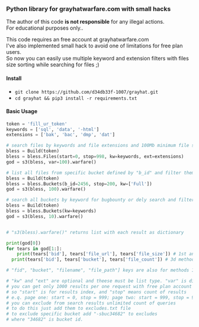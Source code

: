 ### Python library for grayhatwarfare.com with small hacks

The author of this code **is not responsible** for any illegal actions. \
For educational purposes only..

This code requires an free account at grayhatwarfare.com \
I've also implemented small hack to avoid one of limitations for free plan users. \
So now you can easily use multiple keyword and extension filters with files size sorting while searching for files ;)

#### Install

* `git clone https://github.com/d34db33f-1007/grayhat.git`
* `cd grayhat && pip3 install -r requirements.txt`

#### Basic Usage

```py
token = 'fill_ur_token'
keywords = ['sql', 'data', '-html']
extensions = ['bak', 'bac', 'dmp', 'dat']

# search files by keywords and file extensions and 100Mb minimum file size
bless = Build(token)
bless = bless.Files(start=0, stop=998, kw=keywords, ext=extensions)
god = s3(bless, var=100).warfare()

# list all files from specific bucket defined by "b_id" and filter them by size and keyword
bless = Build(token)
bless = bless.Buckets(b_id=2456, stop=200, kw=['Full'])
god = s3(bless, 100).warfare()

# search all buckets by keyword for bugbounty or dely search and filter buckets with at least 10 files exposed
bless = Build(token)
bless = bless.Buckets(kw=keywords)
god = s3(bless, 10).warfare()


# "s3(bless).warfare()" returns list with each result as dictionary

print(god[0])
for tears in god[1:]:
	print(tears['bid'], tears['file_url'], tears['file_size']) # 1st and 2nd methods
  print(tears['bid'], tears['bucket'], tears['file_count']) # 3d method

# "fid", "bucket", "filename", "file_path"] keys are also for methods 1 and 2.

# "kw" and "ext" are optional and theese must be list type. "var" is digit and is optional either.
# you can get only 1000 results per one request with free plan account
# so "start" is for results index, and "stop" means count of results
# e.q. page one: start = 0, stop = 999; page two: start = 999, stop = 999; and so on
# you can exclude from search results unlimited count of queries
# to do this just add them to excludes.txt file
# to exclude specific bucket add "-sbuc34682" to excludes
# where "34682" is bucket id.
```
